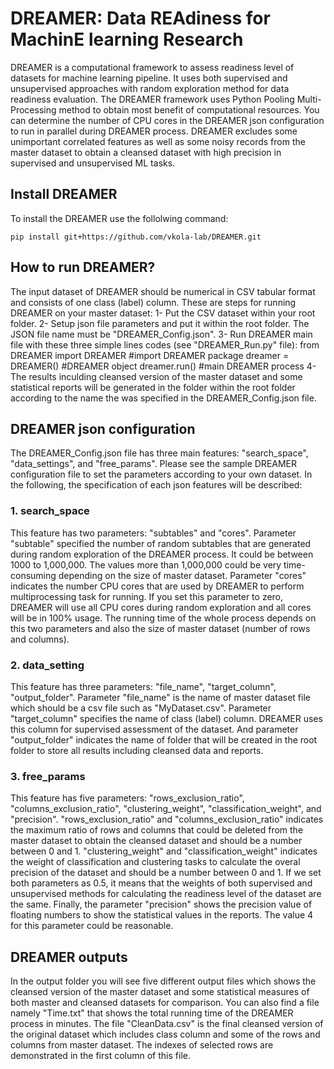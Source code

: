 # DREAMER: Data REAdiness for MachinE learning Research
DREAMER is a computational framework to assess readiness level of datasets for machine learning pipeline.
It uses both supervised and unsupervised approaches with random exploration method for data readiness evaluation.
The DREAMER framework uses Python Pooling Multi-Processing method to obtain most benefit of computational resources.
You can determine the number of CPU cores in the DREAMER json configuration to run in parallel during DREAMER process.
DREAMER excludes some unimportant correlated features as well as some noisy records from the master dataset to obtain
a cleansed dataset with high precision in supervised and unsupervised ML tasks.

## Install DREAMER
To install the DREAMER use the follolwing command: 

`pip install git+https://github.com/vkola-lab/DREAMER.git`

## How to run DREAMER?
The input dataset of DREAMER should be numerical in CSV tabular format and consists of one class (label) column.
These are steps for running DREAMER on your master dataset:
1- Put the CSV dataset within your root folder.
2- Setup json file parameters and put it within the root folder. The JSON file name must be "DREAMER_Config.json".
3- Run DREAMER main file with these three simple lines codes (see "DREAMER_Run.py" file):
   from DREAMER import DREAMER   #import DREAMER package
   dreamer = DREAMER()   #DREAMER object
   dreamer.run()  #main DREAMER process
4- The results inculding cleansed version of the master dataset and some statistical reports will be generated in the
folder within the root folder according to the name the was specified in the DREAMER_Config.json file.

## DREAMER json configuration
The DREAMER_Config.json file has three main features: "search_space", "data_settings", and "free_params". Please see the
sample DREAMER configuration file to set the parameters according to your own dataset. In the following, the specification
of each json features will be described:

### 1. search_space
This feature has two parameters: "subtables" and "cores". Parameter "subtable" specified the number of
random subtables that are generated during random exploration of the DREAMER process. It could be between 1000 to 1,000,000.
The values more than 1,000,000 could be very time-consuming depending on the size of master dataset. Parameter "cores" indicates
the number CPU cores that are used by DREAMER to perform multiprocessing task for running. If you set this parameter to zero, 
DREAMER will use all CPU cores during random exploration and all cores will be in 100% usage. The running time of the whole process
depends on this two parameters and also the size of master dataset (number of rows and columns).

### 2. data_setting
This feature has three parameters: "file_name", "target_column", "output_folder". Parameter "file_name" is 
the name of master dataset file which should be a csv file such as "MyDataset.csv". Parameter "target_column" specifies the name 
of class (label) column. DREAMER uses this column for supervised assessment of the dataset. And parameter "output_folder" indicates 
the name of folder that will be created in the root folder to store all results including cleansed data and reports.

### 3. free_params 
This feature has five parameters: "rows_exclusion_ratio", "columns_exclusion_ratio", "clustering_weight",
"classification_weight", and "precision". "rows_exclusion_ratio" and "columns_exclusion_ratio" indicates the maximum ratio 
of rows and columns that could be deleted from the master dataset to obtain the cleansed dataset and should be a number between 0 and 1.
"clustering_weight" and "classification_weight" indicates the weight of classification and clustering tasks to calculate the overal precision
of the dataset and should be a number between 0 and 1. If we set both parameters as 0.5, it means that the weights of both supervised and
unsupervised methods for calculating the readiness level of the dataset are the same. Finally, the parameter "precision" shows the precision
value of floating numbers to show the statistical values in the reports. The value 4 for this parameter could be reasonable.

## DREAMER outputs
In the output folder you will see five different output files which shows the cleansed version of the master dataset and some statistical
measures of both master and cleansed datasets for comparison. You can also find a file namely "Time.txt" that shows the total running time
of the DREAMER process in minutes. The file "CleanData.csv" is the final cleansed version of the original dataset which includes class column
and some of the rows and columns from master dataset. The indexes of selected rows are demonstrated in the first column of this file.
